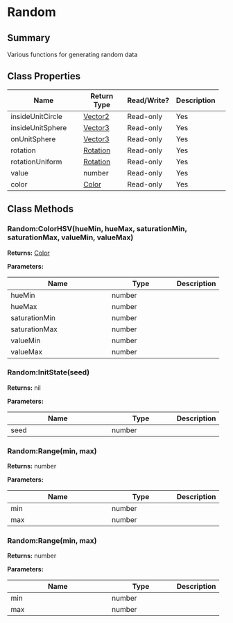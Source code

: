 
# Random

## Summary
Various functions for generating random data

## Class Properties

<table>
<thead><tr><th width="225">Name</th><th width="160">Return Type</th><th width="80">Read/Write?</th><th>Description</th></tr></thead>
<tbody>
<tr><td>insideUnitCircle</td><td><a href="vector2.md">Vector2</a></td><td>Read-only</td><td>Yes</td><td></td></tr>
<tr><td>insideUnitSphere</td><td><a href="vector3.md">Vector3</a></td><td>Read-only</td><td>Yes</td><td></td></tr>
<tr><td>onUnitSphere</td><td><a href="vector3.md">Vector3</a></td><td>Read-only</td><td>Yes</td><td></td></tr>
<tr><td>rotation</td><td><a href="rotation.md">Rotation</a></td><td>Read-only</td><td>Yes</td><td></td></tr>
<tr><td>rotationUniform</td><td><a href="rotation.md">Rotation</a></td><td>Read-only</td><td>Yes</td><td></td></tr>
<tr><td>value</td><td>number</td><td>Read-only</td><td>Yes</td><td></td></tr>
<tr><td>color</td><td><a href="color.md">Color</a></td><td>Read-only</td><td>Yes</td><td></td></tr>
</tbody></table>




## Class Methods

        
### Random:ColorHSV(hueMin, hueMax, saturationMin, saturationMax, valueMin, valueMax)



**Returns:** <a href="color.md">Color</a>


**Parameters:**

<table data-full-width="false">
<thead><tr><th width="217">Name</th><th width="134">Type</th><th>Description</th></tr></thead>
<tbody><tr><td>hueMin</td><td>number</td><td></td></tr>
<tr><td>hueMax</td><td>number</td><td></td></tr>
<tr><td>saturationMin</td><td>number</td><td></td></tr>
<tr><td>saturationMax</td><td>number</td><td></td></tr>
<tr><td>valueMin</td><td>number</td><td></td></tr>
<tr><td>valueMax</td><td>number</td><td></td></tr></tbody></table>






### Random:InitState(seed)



**Returns:** nil


**Parameters:**

<table data-full-width="false">
<thead><tr><th width="217">Name</th><th width="134">Type</th><th>Description</th></tr></thead>
<tbody><tr><td>seed</td><td>number</td><td></td></tr></tbody></table>






### Random:Range(min, max)



**Returns:** number


**Parameters:**

<table data-full-width="false">
<thead><tr><th width="217">Name</th><th width="134">Type</th><th>Description</th></tr></thead>
<tbody><tr><td>min</td><td>number</td><td></td></tr>
<tr><td>max</td><td>number</td><td></td></tr></tbody></table>






### Random:Range(min, max)



**Returns:** number


**Parameters:**

<table data-full-width="false">
<thead><tr><th width="217">Name</th><th width="134">Type</th><th>Description</th></tr></thead>
<tbody><tr><td>min</td><td>number</td><td></td></tr>
<tr><td>max</td><td>number</td><td></td></tr></tbody></table>





    

